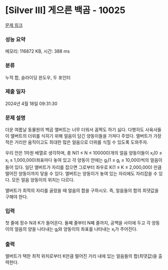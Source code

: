 # [Silver III] 게으른 백곰 - 10025 

[문제 링크](https://www.acmicpc.net/problem/10025) 

### 성능 요약

메모리: 116872 KB, 시간: 388 ms

### 분류

누적 합, 슬라이딩 윈도우, 두 포인터

### 제출 일자

2024년 4월 18일 09:31:30

### 문제 설명

<p>더운 여름날 동물원의 백곰 앨버트는 너무 더워서 꼼짝도 하기 싫다. 다행히도 사육사들이 앨버트의 더위를 식히기 위해 얼음이 담긴 양동이들을 가져다 주었다. 앨버트가 가장 적은 거리만 움직이고도 최대한 많은 얼음으로 더위를 식힐 수 있도록 도와주자.</p>

<p>우리 안은 1차원 배열로 생각하며, 총 N(1 ≤ N ≤ 100000)개의 얼음 양동이들이 x<sub>i</sub>(0 ≤ x<sub>i</sub> ≤ 1,000,000)좌표마다 놓여 있고 각 양동이 안에는 g<sub>i</sub>(1 ≤ g<sub>i</sub> ≤ 10,000)씩의 얼음이 들어 있다. 일단 앨버트가 자리를 잡으면 그로부터 좌우로 K(1 ≤ K ≤ 2,000,000) 만큼 떨어진 양동이까지 닿을 수 있다. 앨버트는 양동이가 놓여 있는 자리에도 자리잡을 수 있다. 모든 얼음 양동이의 위치는 다르다.</p>

<p>앨버트가 최적의 자리를 골랐을 때 얼음의 합을 구하시오. 즉, 얼음들의 합의 최댓값을 구해야 한다.</p>

### 입력 

 <p>첫 줄에 정수 N과 K가 들어온다. 둘째 줄부터 N째 줄까지, 공백을 사이에 두고 각 양동이의 얼음의 양을 나타내는 g<sub>i</sub>와 양동이의 좌표를 나타내는 x<sub>i</sub>가 주어진다.</p>

### 출력 

 <p>앨버트가 택한 최적 위치로부터 K만큼 떨어진 거리 내에 있는 얼음들의 합(최댓값)을 출력한다.</p>

